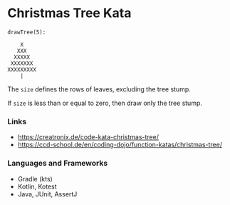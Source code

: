 # Christmas Tree Kata

```
drawTree(5):

    X
   XXX
  XXXXX
 XXXXXXX
XXXXXXXXX
    |
```

The `size` defines the rows of leaves, excluding the tree stump.

If `size` is less than or equal to zero, then draw only the tree stump.

### Links

- https://creatronix.de/code-kata-christmas-tree/
- https://ccd-school.de/en/coding-dojo/function-katas/christmas-tree/

### Languages and Frameworks

- Gradle (kts)
- Kotlin, Kotest
- Java, JUnit, AssertJ
